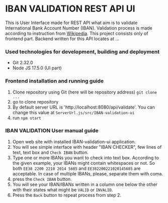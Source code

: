 # IBAN VALIDATION REST API UI
This is User Interface made for REST API what aim is to validate International Bank Account Number (IBAN). Validation process is made according to instruction from [Wikipedia](https://en.wikipedia.org/wiki/International_Bank_Account_Number#Algorithms).
This project consists only of frontend part. Backend written for this API locates at ...

### Used technologies for development, building and deployment
* Git 2.32.0
* Node JS 17.5.0 (UI part)

### Frontend installation and running guide
1. Clone repository using Git (here will be repository address)
 `git clone ...`
2. go to clone repository
3. By default server URL is 'http://localhost:8080/api/validate'. You can change this value at `ServerUrl.js/src/IBAN-validation-ui`
4. run `npm start`

### IBAN VALIDATION User manual guide
1. Open web site with installed IBAN-validation-ui application.
2. You will see simple interface with header "IBAN CHECKER", few lines of text, text box and `Check IBAN` button.
3. Type one or more IBANs you want to check into text box. According to the given example, your IBANs might contain whitespaces or not. So both  `EE38 2200 2210 2014 5685` and `EE382200221020145685` are acceptable. In case of multiple IBANs, please, separate them with coma.
4. press the `Check IBAN` button.
5. You will see your IBAN/IBANs written in a column one below the other with their states what might be `VALID` or `INVALID`.
6. Press the `Back` button to repeat process from step 2.
